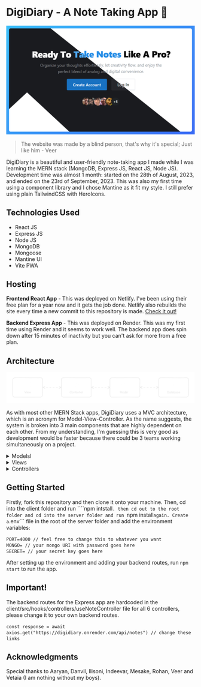 # DigiDiary - A Note Taking App 📝

![Hero Page Image](https://github.com/anav5704/Note-App-MERN/blob/main/client/public/docs/note-mern.png)

> The website was made by a blind person, that's why it's special; Just like him - Veer

DigiDiary is a beautiful and user-friendly note-taking app I made while I was learning the MERN stack (MongoDB, Express JS, React JS, Node JS). Development time was almost 1 month: started on the 28th of August, 2023, and ended on the 23rd of September, 2023. This was also my first time using a component library and I chose Mantine as it fit my style. I still prefer using plain TailwindCSS with HeroIcons.

## Technologies Used
- React JS 
- Express JS 
- Node JS 
- MongoDB 
- Mongoose
- Mantine UI
- Vite PWA 

## Hosting
**Frontend React App** - This was deployed on Netlify. I've been using their free plan for a year now and it gets the job done. Netlify also rebuilds the site every time a new commit to this repository is made. [Check it out!](https://digidiary.netlify.app/)

**Backend Express App** - This was deployed on Render. This was my first time using Render and it seems to work well. The backend app does spin down after 15 minutes of inactivity but you can't ask for more from a free plan.

## Architecture

![Hero Page Image](https://github.com/anav5704/Note-App-MERN/blob/main/client/public/docs/architecture.png)

As with most other MERN Stack apps, DigiDiary uses a MVC architecture, which is an acronym for Model-View-Controller. As the name suggests, the system is broken into 3 main components that are highly dependent on each other. From my understanding, I'm guessing this is very good as development would be faster because there could be 3 teams working simultaneously on a project.

<details>
<summary>Modelsl</summary>

The Model part of MVC deals with data logic and business logic. The data logic is the storing, retrieving, and manipulating of data from a database, MongoDB in this case. On the other hand, business logic refers to how this data is processed. The model acts as a link between the controller and the database as the controllers can't directly interact with the database itself. Mongoose is used to do all of this. Here is what the user and note models look like and thier association:

![Class Diagram](https://github.com/anav5704/Note-App-MERN/blob/main/client/public/docs/classDiagram.png)

</details>

<details>
<summary>Views</summary>

The view part handles the UI logic and generates UI components for the user based on the data collected by the model. This data is obtained from the controller and not the model itself. Some of the main views for this app are the home page(where all the created notes are displayed) and the edit page, where(the note data is displayed).
Feel free to check out the final version if you want to have a look.

</details>

<details>
<summary>Controllers</summary>

Controllers are the functions that act as a link between the model and view. It takes the input from the user, and forwards it to the model to use it. It then sends a response back to the user after the model is done doing its thing. Responses can be either a success of failure, whereby the error needs to be handled. Here is. Here is an example of a controller for creating notes:

```
const createNote = async (req, res) => {
    const { title, content } = req.body // gets data to create note with
    try {
        checkMissingFields(req) // checks for empty fields
        const id = req.user._id // gets user id

        const note = await noteModel.create({ title, content, owner: id }) // tries to create the note
        res.status(200).json(note) // sends back note if everything goes well
    }
    catch (err) {
        res.status(400).json(err.message) // sends back error if something goes south
    }
}
```

This app has a controller for each of the primary interactions bwtween the user and the system. These interactions are also called "use cases" and I have made a use case diagram for this app:

![Class Diagram](https://github.com/anav5704/Note-App-MERN/blob/main/client/public/docs/useCaseDiagram.png)

</details>

## Getting Started
Firstly, fork this repository and then clone it onto your machine. Then, cd into the client folder and run ````npm intstall```. then cd out to the root folder and cd into the server folder and run ```npm install``` again. Create a ```.env``` file in the root of the server folder and add the environment variables:

```
PORT=4000 // feel free to change this to whatever you want
MONGO= // your mongo URI with password goes here
SECRET= // your secret key goes here 
```

After setting up the environment and adding your backend routes, run ```npm start``` to run the app.


## Important!
The backend routes for the Express app are hardcoded in the client/src/hooks/controllers/useNoteController file for all 6 controllers, please change it to your own backend routes.

```
const response = await axios.get("https://digidiary.onrender.com/api/notes") // change these links
```

## Acknowledgments
Special thanks to Aaryan, Danvil, Ilisoni, Indeevar, Mesake, Rohan, Veer and Vetaia (I am nothing without my boys).
